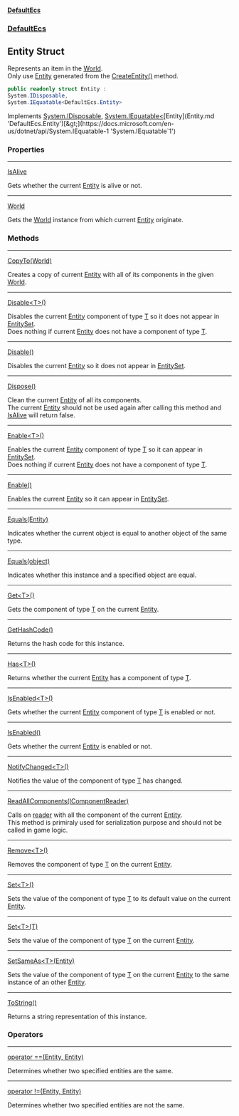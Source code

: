 #### [DefaultEcs](index.md 'index')
### [DefaultEcs](index.md#DefaultEcs 'DefaultEcs')
## Entity Struct
Represents an item in the [World](World.md 'DefaultEcs.World').  
Only use [Entity](Entity.md 'DefaultEcs.Entity') generated from the [CreateEntity()](World_CreateEntity().md 'DefaultEcs.World.CreateEntity()') method.  
```csharp
public readonly struct Entity :
System.IDisposable,
System.IEquatable<DefaultEcs.Entity>
```

Implements [System.IDisposable](https://docs.microsoft.com/en-us/dotnet/api/System.IDisposable 'System.IDisposable'), [System.IEquatable&lt;](https://docs.microsoft.com/en-us/dotnet/api/System.IEquatable-1 'System.IEquatable`1')[Entity](Entity.md 'DefaultEcs.Entity')[&gt;](https://docs.microsoft.com/en-us/dotnet/api/System.IEquatable-1 'System.IEquatable`1')  
### Properties

***
[IsAlive](Entity_IsAlive.md 'DefaultEcs.Entity.IsAlive')

Gets whether the current [Entity](Entity.md 'DefaultEcs.Entity') is alive or not.  

***
[World](Entity_World.md 'DefaultEcs.Entity.World')

Gets the [World](World.md 'DefaultEcs.World') instance from which current [Entity](Entity.md 'DefaultEcs.Entity') originate.  
### Methods

***
[CopyTo(World)](Entity_CopyTo(World).md 'DefaultEcs.Entity.CopyTo(DefaultEcs.World)')

Creates a copy of current [Entity](Entity.md 'DefaultEcs.Entity') with all of its components in the given [World](World.md 'DefaultEcs.World').  

***
[Disable&lt;T&gt;()](Entity_Disable_T_().md 'DefaultEcs.Entity.Disable&lt;T&gt;()')

Disables the current [Entity](Entity.md 'DefaultEcs.Entity') component of type [T](Entity_Disable_T_().md#DefaultEcs_Entity_Disable_T_()_T 'DefaultEcs.Entity.Disable&lt;T&gt;().T') so it does not appear in [EntitySet](EntitySet.md 'DefaultEcs.EntitySet').  
Does nothing if current [Entity](Entity.md 'DefaultEcs.Entity') does not have a component of type [T](Entity_Disable_T_().md#DefaultEcs_Entity_Disable_T_()_T 'DefaultEcs.Entity.Disable&lt;T&gt;().T').  

***
[Disable()](Entity_Disable().md 'DefaultEcs.Entity.Disable()')

Disables the current [Entity](Entity.md 'DefaultEcs.Entity') so it does not appear in [EntitySet](EntitySet.md 'DefaultEcs.EntitySet').  

***
[Dispose()](Entity_Dispose().md 'DefaultEcs.Entity.Dispose()')

Clean the current [Entity](Entity.md 'DefaultEcs.Entity') of all its components.  
The current [Entity](Entity.md 'DefaultEcs.Entity') should not be used again after calling this method and [IsAlive](Entity_IsAlive.md 'DefaultEcs.Entity.IsAlive') will return false.  

***
[Enable&lt;T&gt;()](Entity_Enable_T_().md 'DefaultEcs.Entity.Enable&lt;T&gt;()')

Enables the current [Entity](Entity.md 'DefaultEcs.Entity') component of type [T](Entity_Enable_T_().md#DefaultEcs_Entity_Enable_T_()_T 'DefaultEcs.Entity.Enable&lt;T&gt;().T') so it can appear in [EntitySet](EntitySet.md 'DefaultEcs.EntitySet').  
Does nothing if current [Entity](Entity.md 'DefaultEcs.Entity') does not have a component of type [T](Entity_Enable_T_().md#DefaultEcs_Entity_Enable_T_()_T 'DefaultEcs.Entity.Enable&lt;T&gt;().T').  

***
[Enable()](Entity_Enable().md 'DefaultEcs.Entity.Enable()')

Enables the current [Entity](Entity.md 'DefaultEcs.Entity') so it can appear in [EntitySet](EntitySet.md 'DefaultEcs.EntitySet').  

***
[Equals(Entity)](Entity_Equals(Entity).md 'DefaultEcs.Entity.Equals(DefaultEcs.Entity)')

Indicates whether the current object is equal to another object of the same type.  

***
[Equals(object)](Entity_Equals(object).md 'DefaultEcs.Entity.Equals(object)')

Indicates whether this instance and a specified object are equal.  

***
[Get&lt;T&gt;()](Entity_Get_T_().md 'DefaultEcs.Entity.Get&lt;T&gt;()')

Gets the component of type [T](Entity_Get_T_().md#DefaultEcs_Entity_Get_T_()_T 'DefaultEcs.Entity.Get&lt;T&gt;().T') on the current [Entity](Entity.md 'DefaultEcs.Entity').  

***
[GetHashCode()](Entity_GetHashCode().md 'DefaultEcs.Entity.GetHashCode()')

Returns the hash code for this instance.  

***
[Has&lt;T&gt;()](Entity_Has_T_().md 'DefaultEcs.Entity.Has&lt;T&gt;()')

Returns whether the current [Entity](Entity.md 'DefaultEcs.Entity') has a component of type [T](Entity_Has_T_().md#DefaultEcs_Entity_Has_T_()_T 'DefaultEcs.Entity.Has&lt;T&gt;().T').  

***
[IsEnabled&lt;T&gt;()](Entity_IsEnabled_T_().md 'DefaultEcs.Entity.IsEnabled&lt;T&gt;()')

Gets whether the current [Entity](Entity.md 'DefaultEcs.Entity') component of type [T](Entity_IsEnabled_T_().md#DefaultEcs_Entity_IsEnabled_T_()_T 'DefaultEcs.Entity.IsEnabled&lt;T&gt;().T') is enabled or not.  

***
[IsEnabled()](Entity_IsEnabled().md 'DefaultEcs.Entity.IsEnabled()')

Gets whether the current [Entity](Entity.md 'DefaultEcs.Entity') is enabled or not.  

***
[NotifyChanged&lt;T&gt;()](Entity_NotifyChanged_T_().md 'DefaultEcs.Entity.NotifyChanged&lt;T&gt;()')

Notifies the value of the component of type [T](Entity_NotifyChanged_T_().md#DefaultEcs_Entity_NotifyChanged_T_()_T 'DefaultEcs.Entity.NotifyChanged&lt;T&gt;().T') has changed.  

***
[ReadAllComponents(IComponentReader)](Entity_ReadAllComponents(IComponentReader).md 'DefaultEcs.Entity.ReadAllComponents(DefaultEcs.Serialization.IComponentReader)')

Calls on [reader](Entity_ReadAllComponents(IComponentReader).md#DefaultEcs_Entity_ReadAllComponents(DefaultEcs_Serialization_IComponentReader)_reader 'DefaultEcs.Entity.ReadAllComponents(DefaultEcs.Serialization.IComponentReader).reader') with all the component of the current [Entity](Entity.md 'DefaultEcs.Entity').  
This method is primiraly used for serialization purpose and should not be called in game logic.  

***
[Remove&lt;T&gt;()](Entity_Remove_T_().md 'DefaultEcs.Entity.Remove&lt;T&gt;()')

Removes the component of type [T](Entity_Remove_T_().md#DefaultEcs_Entity_Remove_T_()_T 'DefaultEcs.Entity.Remove&lt;T&gt;().T') on the current [Entity](Entity.md 'DefaultEcs.Entity').  

***
[Set&lt;T&gt;()](Entity_Set_T_().md 'DefaultEcs.Entity.Set&lt;T&gt;()')

Sets the value of the component of type [T](Entity_Set_T_().md#DefaultEcs_Entity_Set_T_()_T 'DefaultEcs.Entity.Set&lt;T&gt;().T') to its default value on the current [Entity](Entity.md 'DefaultEcs.Entity').  

***
[Set&lt;T&gt;(T)](Entity_Set_T_(T).md 'DefaultEcs.Entity.Set&lt;T&gt;(T)')

Sets the value of the component of type [T](Entity_Set_T_(T).md#DefaultEcs_Entity_Set_T_(T)_T 'DefaultEcs.Entity.Set&lt;T&gt;(T).T') on the current [Entity](Entity.md 'DefaultEcs.Entity').  

***
[SetSameAs&lt;T&gt;(Entity)](Entity_SetSameAs_T_(Entity).md 'DefaultEcs.Entity.SetSameAs&lt;T&gt;(DefaultEcs.Entity)')

Sets the value of the component of type [T](Entity_SetSameAs_T_(Entity).md#DefaultEcs_Entity_SetSameAs_T_(DefaultEcs_Entity)_T 'DefaultEcs.Entity.SetSameAs&lt;T&gt;(DefaultEcs.Entity).T') on the current [Entity](Entity.md 'DefaultEcs.Entity') to the same instance of an other [Entity](Entity.md 'DefaultEcs.Entity').  

***
[ToString()](Entity_ToString().md 'DefaultEcs.Entity.ToString()')

Returns a string representation of this instance.  
### Operators

***
[operator ==(Entity, Entity)](Entity_operator(Entity_Entity).md 'DefaultEcs.Entity.op_Equality(DefaultEcs.Entity, DefaultEcs.Entity)')

Determines whether two specified entities are the same.

***
[operator !=(Entity, Entity)](Entity_operator!(Entity_Entity).md 'DefaultEcs.Entity.op_Inequality(DefaultEcs.Entity, DefaultEcs.Entity)')

Determines whether two specified entities are not the same.
